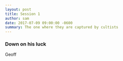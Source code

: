 ```yaml
---
layout: post
title: Session 1
author: sam
date: 2017-07-09 09:00:00 -0600
summary: The one where they are captured by cultists
---
```


### Down on his luck
Geoff
